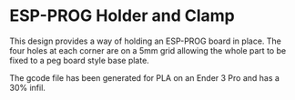 # ESP-PROG Holder and Clamp

This design provides a way of holding an ESP-PROG board in place.  The four holes at each corner are on a 5mm grid allowing the whole part to be fixed to a peg board style base plate.

The gcode file has been generated for PLA on an Ender 3 Pro and has a 30% infil.
